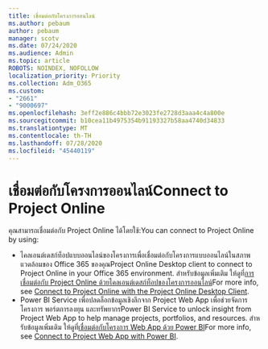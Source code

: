 ```yaml
---
title: เชื่อมต่อกับโครงการออนไลน์
ms.author: pebaum
author: pebaum
manager: scotv
ms.date: 07/24/2020
ms.audience: Admin
ms.topic: article
ROBOTS: NOINDEX, NOFOLLOW
localization_priority: Priority
ms.collection: Adm_O365
ms.custom:
- "2661"
- "9000697"
ms.openlocfilehash: 3eff2e886c4bbb72e3023fe2728d3aaa4c4a800e
ms.sourcegitcommit: b10cea11b4975354b91193327b58aa4740d34833
ms.translationtype: MT
ms.contentlocale: th-TH
ms.lasthandoff: 07/28/2020
ms.locfileid: "45440119"
---
```

# <a name="connect-to-project-online"></a><span data-ttu-id="5fe25-102">เชื่อมต่อกับโครงการออนไลน์</span><span class="sxs-lookup"><span data-stu-id="5fe25-102">Connect to Project Online</span></span>

<span data-ttu-id="5fe25-103">คุณสามารถเชื่อมต่อกับ Project Online ได้โดยใช้:</span><span class="sxs-lookup"><span data-stu-id="5fe25-103">You can connect to Project Online by using:</span></span>

- <span data-ttu-id="5fe25-104">ไคลเอนต์เดสก์ท็อปแบบออนไลน์ของโครงการเพื่อเชื่อมต่อกับโครงการแบบออนไลน์ในสภาพแวดล้อมของ Office 365 ของคุณ</span><span class="sxs-lookup"><span data-stu-id="5fe25-104">Project Online Desktop client to connect to Project Online in your Office 365 environment.</span></span> <span data-ttu-id="5fe25-105">สําหรับข้อมูลเพิ่มเติม ให้ดูที่[การเชื่อมต่อกับ Project Online ด้วยไคลเอนต์เดสก์ท็อปของโครงการออนไลน์](https://docs.microsoft.com/projectonline/connect-to-project-online-with-the-project-online-desktop-client)</span><span class="sxs-lookup"><span data-stu-id="5fe25-105">For more info, see [Connect to Project Online with the Project Online Desktop Client](https://docs.microsoft.com/projectonline/connect-to-project-online-with-the-project-online-desktop-client).</span></span>  
- <span data-ttu-id="5fe25-106">Power BI Service เพื่อปลดล็อกข้อมูลเชิงลึกจาก Project Web App เพื่อช่วยจัดการโครงการ พอร์ตการลงทุน และทรัพยากร</span><span class="sxs-lookup"><span data-stu-id="5fe25-106">Power BI Service to unlock insight from Project Web App to help manage projects, portfolios, and resources.</span></span> <span data-ttu-id="5fe25-107">สําหรับข้อมูลเพิ่มเติม ให้ดูที่[เชื่อมต่อกับโครงการ Web App ด้วย Power BI](https://docs.microsoft.com/power-bi/service-connect-to-project-online)</span><span class="sxs-lookup"><span data-stu-id="5fe25-107">For more info, see [Connect to Project Web App with Power BI](https://docs.microsoft.com/power-bi/service-connect-to-project-online).</span></span>  